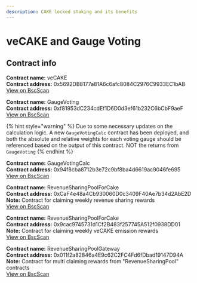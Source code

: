 ```yaml
---
description: CAKE locked staking and its benefits
---
```


# veCAKE and Gauge Voting

## Contract info

**Contract name:** veCAKE\
**Contract address:** 0x5692DB8177a81A6c6afc8084C2976C9933EC1bAB\
[View on BscScan](https://bscscan.com/address/0x5692DB8177a81A6c6afc8084C2976C9933EC1bAB)

**Contract name:** GaugeVoting\
**Contract address:** 0xf81953dC234cdEf1D6D0d3ef61b232C6bCbF9aeF\
[View on BscScan](https://bscscan.com/token/0xffdcDD4cF85Ba1b51D7aB498208C0EC7E1910e3b)

{% hint style="warning" %}
Due to some necessary updates on the calculation logic. A new `GaugeVotingCalc` contract has been deployed, and both the absolute and relative weights for each voting gauge should be referenced based on the output of this contract. NOT the returns from `GaugeVoting`
{% endhint %}

**Contract name:** GaugeVotingCalc\
**Contract address:** 0x94f8cba8712b3e72c9bf8ba4d6619ac9046fe695\
[View on BscScan](https://bscscan.com/address/0x94f8cba8712b3e72c9bf8ba4d6619ac9046fe695#readContract)

**Contract name:** RevenueSharingPoolForCake\
**Contract address:** 0xCaF4e48a4Cb930060D0c3409F40Ae7b34d2AbE2D\
**Note:** Contract for claiming weekly revenue sharing rewards\
[View on BscScan](https://bscscan.com/address/0xCaF4e48a4Cb930060D0c3409F40Ae7b34d2AbE2D)

**Contract name:** RevenueSharingPoolForCake\
**Contract address:** 0x9cac9745731d1Cf2B483f257745A512f0938DD01\
**Note:** Contract for claiming weekly veCAKE emission rewards\
[View on BscScan](https://bscscan.com/address/0x9cac9745731d1Cf2B483f257745A512f0938DD01)

**Contract name:** RevenueSharingPoolGateway\
**Contract address:** 0x011f2a82846a4E9c62C2FC4Fd6fDbad19147D94A\
**Note:** Contract for multi claiming rewards from "RevenueSharingPool" contracts\
[View on BscScan](https://bscscan.com/address/0x011f2a82846a4E9c62C2FC4Fd6fDbad19147D94A)
